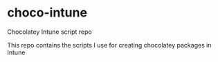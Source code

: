 # choco-intune
Chocolatey Intune script repo

This repo contains the scripts I use for creating chocolatey packages in Intune
